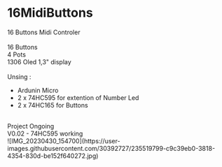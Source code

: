 # 16MidiButtons
 16 Buttons Midi Controler<br><br>
  16 Buttons<br>
  4 Pots<br>
  1306 Oled 1,3" display<br>
 <br>
 Unsing :<br>
 - Ardunin Micro<br>
 - 2 x 74HC595 for extention of Number Led<br>
 - 2 x 74HC165 for Buttons<br>
 <br> 
 Project Ongoing<br>
 V0.02 - 74HC595 working
 <br>
![IMG_20230430_154700](https://user-images.githubusercontent.com/30392727/235519799-c9c39eb0-3818-4354-830d-be152f640272.jpg)
